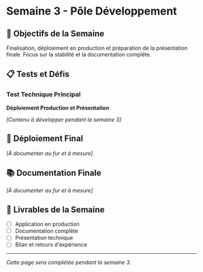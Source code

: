 # Semaine 3 - Pôle Développement

## 🎯 Objectifs de la Semaine

Finalisation, déploiement en production et préparation de la présentation finale. Focus sur la stabilité et la documentation complète.

## 📋 Tests et Défis

### Test Technique Principal
**Déploiement Production et Présentation**

*[Contenu à développer pendant la semaine 3]*

## 🚀 Déploiement Final

*[À documenter au fur et à mesure]*

## 📚 Documentation Finale

*[À documenter au fur et à mesure]*

## 🎉 Livrables de la Semaine

- [ ] Application en production
- [ ] Documentation complète
- [ ] Présentation technique
- [ ] Bilan et retours d'expérience

---

*Cette page sera complétée pendant la semaine 3.*